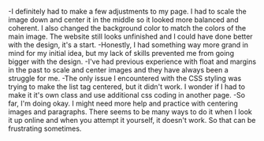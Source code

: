 -I definitely had to make a few adjustments to my page. I had to scale the image down and center it in the middle so it looked more balanced and coherent. I also changed the background color to match the colors of the main image. The website still looks unfinished and I could have done better with the design, it's a start.
-Honestly, I had something way more grand in mind for my initial idea, but my lack of skills prevented me from going bigger with the design.
-I've had previous experience with float and margins in the past to scale and center images and they have always been a struggle for me.
-The only issue I encountered with the CSS styling was trying to make the list tag centered, but it didn't work. I wonder if I had to make it it's own class and use additional css coding in another page.
-So far, I'm doing okay. I might need more help and practice with centering images and paragraphs. There seems to be many ways to do it when I look it up online and when you attempt it yourself, it doesn't work. So that can be frustrating sometimes. 
